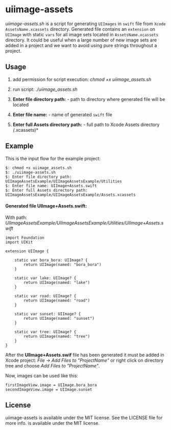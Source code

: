 # uiimage-assets
*uiimage-assets.sh* is a script for generating `UIImages` in `swift` file from `Xcode` `AssetsName.xcassets` directory. Generated file contains an `extension` on `UIImage` with static `vars` for all image sets located in `AssetsName.xcassets` directory. It could be  useful when a large number of new image sets are added in a project and we want to avoid using pure strings throughout a project.

## Usage
1. add permission for script execution: *chmod +x uiimage_assets.sh*

2. run script: *./uiimage_assets.sh*

3. **Enter file directory path:** - path to directory where generated file will be located

4. **Enter file name:** - name of generated `swift` file

5. **Enter full Assets directory path:** - full path to Xcode Assets directory *(*.xcassets)*

## Example
This is the input flow for the example project:
```
$: chmod +x uiimage_assets.sh
$: ./uiimage-assets.sh
$: Enter file directory path: UIImageAssetsExample/UIImageAssetsExample/Utilities
$: Enter file name: UIImage+Assets.swift
$: Enter full Assets directory path: UIImageAssetsExample/UIImageAssetsExample/Assets.xcassets
```
#### Generated file UIImage+Assets.swift:
With path: *UIImageAssetsExample/UIImageAssetsExample/Utilities/UIImage+Assets.swift*
```
import Foundation
import UIKit

extension UIImage {

	static var bora_bora: UIImage? {
		return UIImage(named: "bora_bora")
	}

	static var lake: UIImage? {
		return UIImage(named: "lake")
	}

	static var road: UIImage? {
		return UIImage(named: "road")
	}

	static var sunset: UIImage? {
		return UIImage(named: "sunset")
	}

	static var tree: UIImage? {
		return UIImage(named: "tree")
	}
}
```
After the **UIImage+Assets.swif** file has been generated it must be added in Xcode project: *File -> Add Files to "ProjectName"* or right click on directory tree and choose *Add Files to "ProjectName"*.

Now, images can be used like this:
```
firstImageView.image = UIImage.bora_bora
secondImageView.image = UIImage.sunset
```

## License

uiimage-assets is available under the MIT license. See the LICENSE file for more info. is available under the MIT license.
